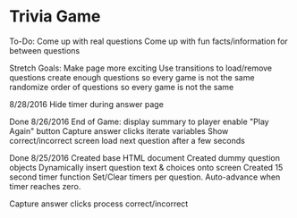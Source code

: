 # Trivia Game

To-Do:
Come up with real questions
Come up with fun facts/information for between questions

Stretch Goals:
Make page more exciting
Use transitions to load/remove questions
create enough questions so every game is not the same
randomize order of questions so every game is not the same


8/28/2016
Hide timer during answer page


Done 8/26/2016
End of Game: display summary to player
enable "Play Again" button
Capture answer clicks
	iterate variables
	Show correct/incorrect screen
	load next question after a few seconds


Done 8/25/2016
Created base HTML document
Created dummy question objects
Dynamically insert question text & choices onto screen
Created 15 second timer function
Set/Clear timers per question. Auto-advance when timer reaches zero.

Capture answer clicks
	process correct/incorrect